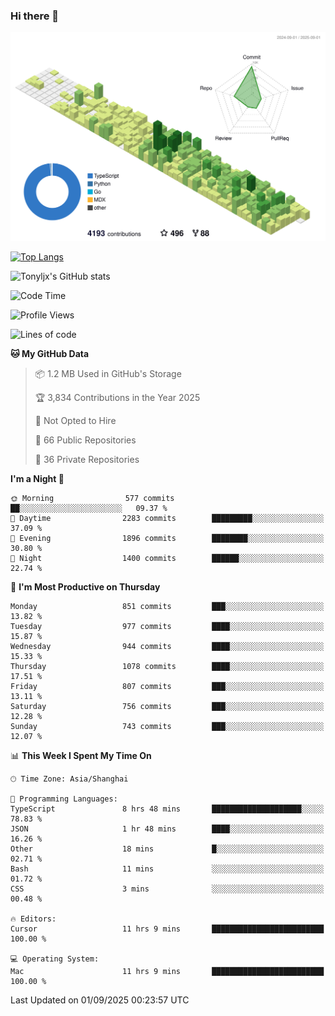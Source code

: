 ### Hi there 👋

![](./profile-3d-contrib/profile-green-animate.svg)

 

[![Top Langs](https://github-readme-stats.vercel.app/api/top-langs/?username=tonyljx)](https://github.com/anuraghazra/github-readme-stats)

![Tonyljx's GitHub stats](https://github-readme-stats.vercel.app/api?username=tonyljx&theme=default&show_icons=true)

 

<!--START_SECTION:waka-->
![Code Time](http://img.shields.io/badge/Code%20Time-1%2C432%20hrs%2027%20mins-blue)

![Profile Views](http://img.shields.io/badge/Profile%20Views-0-blue)

![Lines of code](https://img.shields.io/badge/From%20Hello%20World%20I%27ve%20Written-2.5%20million%20lines%20of%20code-blue)

**🐱 My GitHub Data** 

> 📦 1.2 MB Used in GitHub's Storage 
 > 
> 🏆 3,834 Contributions in the Year 2025
 > 
> 🚫 Not Opted to Hire
 > 
> 📜 66 Public Repositories 
 > 
> 🔑 36 Private Repositories 
 > 
**I'm a Night 🦉** 

```text
🌞 Morning                577 commits         ██░░░░░░░░░░░░░░░░░░░░░░░   09.37 % 
🌆 Daytime                2283 commits        █████████░░░░░░░░░░░░░░░░   37.09 % 
🌃 Evening                1896 commits        ████████░░░░░░░░░░░░░░░░░   30.80 % 
🌙 Night                  1400 commits        ██████░░░░░░░░░░░░░░░░░░░   22.74 % 
```
📅 **I'm Most Productive on Thursday** 

```text
Monday                   851 commits         ███░░░░░░░░░░░░░░░░░░░░░░   13.82 % 
Tuesday                  977 commits         ████░░░░░░░░░░░░░░░░░░░░░   15.87 % 
Wednesday                944 commits         ████░░░░░░░░░░░░░░░░░░░░░   15.33 % 
Thursday                 1078 commits        ████░░░░░░░░░░░░░░░░░░░░░   17.51 % 
Friday                   807 commits         ███░░░░░░░░░░░░░░░░░░░░░░   13.11 % 
Saturday                 756 commits         ███░░░░░░░░░░░░░░░░░░░░░░   12.28 % 
Sunday                   743 commits         ███░░░░░░░░░░░░░░░░░░░░░░   12.07 % 
```


📊 **This Week I Spent My Time On** 

```text
🕑︎ Time Zone: Asia/Shanghai

💬 Programming Languages: 
TypeScript               8 hrs 48 mins       ████████████████████░░░░░   78.83 % 
JSON                     1 hr 48 mins        ████░░░░░░░░░░░░░░░░░░░░░   16.26 % 
Other                    18 mins             █░░░░░░░░░░░░░░░░░░░░░░░░   02.71 % 
Bash                     11 mins             ░░░░░░░░░░░░░░░░░░░░░░░░░   01.72 % 
CSS                      3 mins              ░░░░░░░░░░░░░░░░░░░░░░░░░   00.48 % 

🔥 Editors: 
Cursor                   11 hrs 9 mins       █████████████████████████   100.00 % 

💻 Operating System: 
Mac                      11 hrs 9 mins       █████████████████████████   100.00 % 
```


 Last Updated on 01/09/2025 00:23:57 UTC
<!--END_SECTION:waka-->
